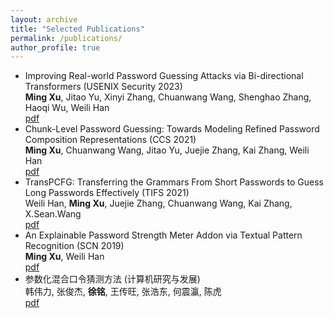 ```yaml
---
layout: archive
title: "Selected Publications"
permalink: /publications/
author_profile: true
---
```


- Improving Real-world Password Guessing Attacks via Bi-directional Transformers (USENIX Security 2023) <br>
  **Ming Xu**, Jitao Yu, Xinyi Zhang, Chuanwang Wang, Shenghao Zhang, Haoqi Wu, Weili Han <br>
  [pdf](https://www.usenix.org/conference/usenixsecurity23/presentation/xu-ming)
- Chunk-Level Password Guessing: Towards Modeling Refined Password Composition Representations (CCS 2021) <br>
  **Ming Xu**, Chuanwang Wang, Jitao Yu, Juejie Zhang, Kai Zhang, Weili Han <br> [pdf](https://dl.acm.org/doi/10.1145/3460120.3484743)
- TransPCFG: Transferring the Grammars From Short Passwords to Guess Long Passwords Effectively (TIFS 2021) <br>
   Weili Han, **Ming Xu**, Juejie Zhang, Chuanwang Wang, Kai Zhang, X.Sean.Wang <br> [pdf](https://ieeexplore.ieee.org/document/9121288)
- An Explainable Password Strength Meter Addon via Textual Pattern Recognition (SCN 2019) <br>
   **Ming Xu**, Weili Han <br> [pdf](https://www.hindawi.com/journals/scn/2019/5184643/)
- 参数化混合口令猜测方法 (计算机研究与发展) <br>
   韩伟力,  张俊杰,  **徐铭**,  王传旺,  张浩东,  何震瀛,  陈虎 <br> [pdf](https://crad.ict.ac.cn/cn/article/doi/10.7544/issn1000-1239.20210456)
